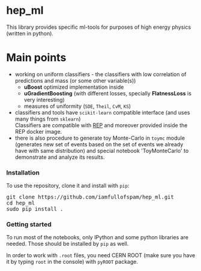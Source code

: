 # hep_ml
This library provides specific ml-tools for purposes of high energy physics (written in python).


# Main points
* working on uniform classifiers - the classifiers with low correlation of predictions and mass (or some other variable(s))
  * __uBoost__ optimized implementation inside
  * __uGradientBoosting__ (with different losses, specially __FlatnessLoss__ is very interesting)
  * measures of uniformity (`SDE`, `Theil`, `CvM`, `KS`)
* classifiers and tools have `scikit-learn` compatible interface (and uses many things from `sklearn`) <br />
  Classifiers are compatible with [REP](https://github.com/yandex/rep) and moreover provided inside the REP docker image.
* there is also procedure to generate toy Monte-Carlo in `toymc` module <br />
  (generates new set of events based on the set of events we already have with same distribution) 
  and special notebook 'ToyMonteCarlo' to demonstrate and analyze its results. 

### Installation
To use the repository, clone it and install with `pip`:
<pre>
git clone https://github.com/iamfullofspam/hep_ml.git
cd hep_ml
sudo pip install .
</pre>

### Getting started
To run most of the notebooks, only IPython and some python libraries are needed.
Those should be installed by `pip` as well. 


In order to work with `.root` files, you need CERN ROOT (make sure you have it by typing `root` in the console) 
with `pyROOT` package.
